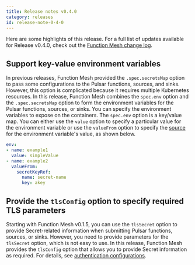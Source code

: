 ```yaml
---
title: Release notes v0.4.0
category: releases
id: release-note-0-4-0
---
```


Here are some highlights of this release. For a full list of updates available for Release v0.4.0, check out the [Function Mesh change log](https://github.com/streamnative/function-mesh/releases/tag/v0.4.0).

## Support key-value environment variables

In previous releases, Function Mesh provided the `.spec.secretsMap` option to pass some configurations to the Pulsar functions, sources, and sinks. However, this option is complicated because it requires multiple Kubernetes resources. In this release, Function Mesh combines the `spec.env` option and the `.spec.secretsMap` option to form the environment variables for the Pulsar functions, sources, or sinks. You can specify the environment variables to expose on the containers. The `spec.env` option is a key/value map. You can either use the `value` option to specify a particular value for the environment variable or use the `valueFrom` option to specify the [source](https://kubernetes.io/docs/reference/generated/kubernetes-api/v1.21/#envvarsource-v1-core/) for the environment variable's value, as shown below.

```yaml
env:
- name: example1
  value: simpleValue
- name: example2
  valueFrom:
    secretKeyRef:
      name: secret-name
      key: akey
```

## Provide the `tlsConfig` option to specify required TLS parameters

Starting with Function Mesh v0.1.5, you can use the `tlsSecret` option to provide Secret-related information when submitting Pulsar functions, sources, or sinks. However, you need to provide parameters for the `tlsSecret` option, which is not easy to use. In this release, Function Mesh provides the `tlsConfig` option that allows you to provide Secret information as required. For details, see [authentication configurations](/functions/function-crd.md#authentication).